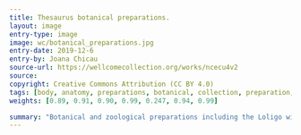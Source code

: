 ```yaml
---
title: Thesaurus botanical preparations.
layout: image
entry-type: image
image: wc/botanical_preparations.jpg
entry-date: 2019-12-6
entry-by: Joana Chicau
source-url: https://wellcomecollection.org/works/ncecu4v2
source:
copyright: Creative Commons Attribution (CC BY 4.0)
tags: [body, anatomy, preparations, botanical, collection, preparation, Ruysch]
weights: [0.89, 0.91, 0.90, 0.99, 0.247, 0.94, 0.99]

summary: "Botanical and zoological preparations including the Loligo with with eggs Thesaurus animalium primus Frederik Ruysch Published: 1710."
---
```

